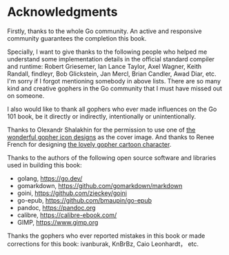 
# Acknowledgments

Firstly, thanks to the whole Go community. An active and responsive community guarantees the completion this book.

Specially, I want to give thanks to the following people who helped me understand some implementation details in the official standard compiler and runtime: Robert Griesemer, Ian Lance Taylor, Axel Wagner, Keith Randall, findleyr, Bob Glickstein, Jan Mercl, Brian Candler, Awad Diar, etc. I'm sorry if I forgot mentioning somebody in above lists. There are so many kind and creative gophers in the Go community that I must have missed out on someone.

I also would like to thank all gophers who ever made influences on the Go 101 book, be it directly or indirectly, intentionally or unintentionally.

Thanks to Olexandr Shalakhin for the permission to use one of [the wonderful gopher icon designs](https://github.com/shalakhin/gophericons) as the cover image. And thanks to Renee French for designing [the lovely gopher cartoon character](https://reneefrench.blogspot.com/).

Thanks to the authors of the following open source software and libraries used in building this book:

* golang, https://go.dev/
* gomarkdown, https://github.com/gomarkdown/markdown
* goini, https://github.com/zieckey/goini
* go-epub, https://github.com/bmaupin/go-epub
* pandoc, https://pandoc.org
* calibre, https://calibre-ebook.com/
* GIMP, https://www.gimp.org

Thanks the gophers who ever reported mistakes in this book or made corrections for this book:
ivanburak, KnBrBz, Caio Leonhardt，
etc.




